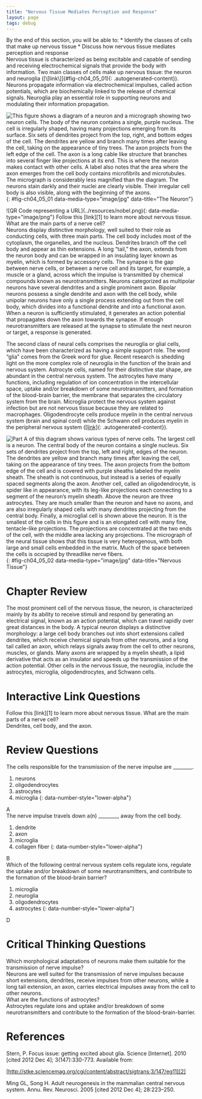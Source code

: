 ```yaml
---
title: "Nervous Tissue Mediates Perception and Response"
layout: page
tags: debug
---
```


<div data-type="abstract" markdown="1">
By the end of this section, you will be able to:
* Identify the classes of cells that make up nervous tissue
* Discuss how nervous tissue mediates perception and response

</div>
Nervous tissue is characterized as being excitable and capable of
sending and receiving electrochemical signals that provide the body with
information. Two main classes of cells make up nervous tissue: the <span
data-type="term">neuron</span> and <span
data-type="term">neuroglia</span> ([\[link\]](#fig-ch04_05_01){:
.autogenerated-content}). Neurons propagate information via
electrochemical impulses, called action potentials, which are
biochemically linked to the release of chemical signals. Neuroglia play
an essential role in supporting neurons and modulating their information
propagation.

![This figure shows a diagram of a neuron and a micrograph showing two neuron cells. The body of the neuron contains a single, purple nucleus. The cell is irregularly shaped, having many projections emerging from its surface. Six sets of dendrites project from the top, right, and bottom edges of the cell. The dendrites are yellow and branch many times after leaving the cell, taking on the appearance of tiny trees. The axon projects from the left edge of the cell. The axon is a long cable like structure that branches into several finger like projections at its end. This is where the neuron makes contact with other cells. A label also notes that the area where the axon emerges from the cell body contains microfibrils and microtubules. The micrograph is considerably less magnified than the diagram. The neurons stain darkly and their nuclei are clearly visible. Their irregular cell body is also visible, along with the beginning of the axons.](../resources/415_Neuron.jpg " The cell body of a neuron, also called the soma, contains the nucleus and mitochondria. The dendrites transfer the nerve impulse to the soma. The axon carries the action potential away to another excitable cell. LM &#xD7; 1600. (Micrograph provided by the Regents of University of Michigan Medical School &#xA9; 2012)"){: #fig-ch04_05_01 data-media-type="image/jpg" data-title="The Neuron"}

<div data-type="note" class="anatomy interactive" data-label="" markdown="1">
<span data-type="media" data-alt="QR Code representing a URL"> ![QR Code
representing a URL](../resources/nobel.png){:
data-media-type="image/png"} </span>
Follow this [link][1] to learn more about nervous tissue. What are the
main parts of a nerve cell?

</div>
Neurons display distinctive morphology, well suited to their role as
conducting cells, with three main parts. The cell body includes most of
the cytoplasm, the organelles, and the nucleus. Dendrites branch off the
cell body and appear as thin extensions. A long “tail,” the axon,
extends from the neuron body and can be wrapped in an insulating layer
known as <span data-type="term">myelin</span>, which is formed by
accessory cells. The synapse is the gap between nerve cells, or between
a nerve cell and its target, for example, a muscle or a gland, across
which the impulse is transmitted by chemical compounds known as
neurotransmitters. Neurons categorized as multipolar neurons have
several dendrites and a single prominent axon. Bipolar neurons possess a
single dendrite and axon with the cell body, while unipolar neurons have
only a single process extending out from the cell body, which divides
into a functional dendrite and into a functional axon. When a neuron is
sufficiently stimulated, it generates an action potential that
propagates down the axon towards the synapse. If enough
neurotransmitters are released at the synapse to stimulate the next
neuron or target, a response is generated.

The second class of neural cells comprises the neuroglia or glial cells,
which have been characterized as having a simple support role. The word
“glia” comes from the Greek word for glue. Recent research is shedding
light on the more complex role of neuroglia in the function of the brain
and nervous system. <span data-type="term">Astrocyte</span> cells, named
for their distinctive star shape, are abundant in the central nervous
system. The astrocytes have many functions, including regulation of ion
concentration in the intercellular space, uptake and/or breakdown of
some neurotransmitters, and formation of the blood-brain barrier, the
membrane that separates the circulatory system from the brain. Microglia
protect the nervous system against infection but are not nervous tissue
because they are related to macrophages. <span
data-type="term">Oligodendrocyte</span> cells produce myelin in the
central nervous system (brain and spinal cord) while the <span
data-type="term">Schwann cell</span> produces myelin in the peripheral
nervous system ([\[link\]](#fig-ch04_05_02){: .autogenerated-content}).

![Part A of this diagram shows various types of nerve cells. The largest cell is a neuron. The central body of the neuron contains a single nucleus. Six sets of dendrites project from the top, left and right, edges of the neuron. The dendrites are yellow and branch many times after leaving the cell, taking on the appearance of tiny trees. The axon projects from the bottom edge of the cell and is covered with purple sheaths labeled the myelin sheath. The sheath is not continuous, but instead is a series of equally spaced segments along the axon. Another cell, called an oligodendrocyte, is spider like in appearance, with its leg-like projections each connecting to a segment of the neuron&#x2019;s myelin sheath. Above the neuron are three astrocytes. They are much smaller than the neuron and have no axons, and are also irregularly shaped cells with many dendrites projecting from the central body. Finally, a microglial cell is shown above the neuron. It is the smallest of the cells in this figure and is an elongated cell with many fine, tentacle-like projections. The projections are concentrated at the two ends of the cell, with the middle area lacking any projections. The micrograph of the neural tissue shows that this tissue is very heterogenous, with both large and small cells embedded in the matrix. Much of the space between the cells is occupied by threadlike nerve fibers.](../resources/416_Nervous_Tissue-new.jpg "Nervous tissue is made up of neurons and neuroglia. The cells of nervous tissue are specialized to transmit and receive impulses. LM &#xD7; 872. (Micrograph provided by the Regents of University of Michigan Medical School &#xA9; 2012)"){: #fig-ch04_05_02 data-media-type="image/jpg" data-title="Nervous Tissue"}

# Chapter Review

The most prominent cell of the nervous tissue, the neuron, is
characterized mainly by its ability to receive stimuli and respond by
generating an electrical signal, known as an action potential, which can
travel rapidly over great distances in the body. A typical neuron
displays a distinctive morphology: a large cell body branches out into
short extensions called dendrites, which receive chemical signals from
other neurons, and a long tail called an axon, which relays signals away
from the cell to other neurons, muscles, or glands. Many axons are
wrapped by a myelin sheath, a lipid derivative that acts as an insulator
and speeds up the transmission of the action potential. Other cells in
the nervous tissue, the neuroglia, include the astrocytes, microglia,
oligodendrocytes, and Schwann cells.

# Interactive Link Questions

<div data-type="exercise">
<div data-type="problem" markdown="1">
Follow this [link][1] to learn more about nervous tissue. What are the
main parts of a nerve cell?

</div>
<div data-type="solution" markdown="1">
Dendrites, cell body, and the axon.

</div>
</div>

# Review Questions

<div data-type="exercise">
<div data-type="problem" markdown="1">
The cells responsible for the transmission of the nerve impulse are
________.

1.  neurons
2.  oligodendrocytes
3.  astrocytes
4.  microglia
{: data-number-style="lower-alpha"}

</div>
<div data-type="solution" markdown="1">
A

</div>
</div>
<div data-type="exercise">
<div data-type="problem" markdown="1">
The nerve impulse travels down a(n) ________, away from the cell body.

1.  dendrite
2.  axon
3.  microglia
4.  collagen fiber
{: data-number-style="lower-alpha"}

</div>
<div data-type="solution" markdown="1">
B

</div>
</div>
<div data-type="exercise">
<div data-type="problem" markdown="1">
Which of the following central nervous system cells regulate ions,
regulate the uptake and/or breakdown of some neurotransmitters, and
contribute to the formation of the blood-brain barrier?

1.  microglia
2.  neuroglia
3.  oligodendrocytes
4.  astrocytes
{: data-number-style="lower-alpha"}

</div>
<div data-type="solution" markdown="1">
D

</div>
</div>

# Critical Thinking Questions

<div data-type="exercise">
<div data-type="problem" markdown="1">
Which morphological adaptations of neurons make them suitable for the
transmission of nerve impulse?

</div>
<div data-type="solution" markdown="1">
Neurons are well suited for the transmission of nerve impulses because
short extensions, dendrites, receive impulses from other neurons, while
a long tail extension, an axon, carries electrical impulses away from
the cell to other neurons.

</div>
</div>
<div data-type="exercise">
<div data-type="problem" markdown="1">
What are the functions of astrocytes?

</div>
<div data-type="solution" markdown="1">
Astrocytes regulate ions and uptake and/or breakdown of some
neurotransmitters and contribute to the formation of the
blood-brain-barrier.

</div>
</div>

# References

Stern, P. Focus issue: getting excited about glia. Science \[Internet\].
2010 \[cited 2012 Dec 4\]; 3(147):330-773. Available from:

[http://stke.sciencemag.org/cgi/content/abstract/sigtrans;3/147/eg11][2]

Ming GL, Song H. Adult neurogenesis in the mammalian central nervous
system. Annu. Rev. Neurosci. 2005 \[cited 2012 Dec 4\]; 28:223–250.




[1]: http://openstaxcollege.org/l/nobel
[2]: http://stke.sciencemag.org/cgi/content/abstract/sigtrans;3/147/eg11
